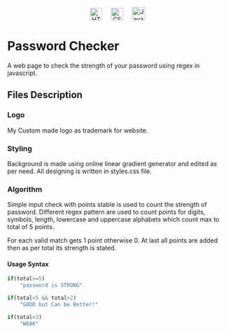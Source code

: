 <p align="center">
    <img src="https://img.shields.io/badge/-HTML5-E34F26?style=flat&logo=html5&logoColor=white" alt="HTML5" height="28">
    &nbsp; &nbsp; 
    <img src="https://img.shields.io/badge/-CSS3-1572B6?style=flat&logo=css3" alt="CSS" height="28">
    &nbsp; &nbsp; 
    <img src="https://img.shields.io/badge/-JavaScript-black?style=flat&logo=javascript" alt="Javascript" height="30">
</p>

# Password Checker

A web page to check the strength of your password using regex in javascript.


## Files Description

### Logo
My Custom made logo as trademark for website.

### Styling
Background is made using online linear gradient generator and edited as per need. All designing is written in styles.css file.

### Algorithm
Simple input check with points stable is used to count the strength of password. Different regex pattern are used to count points for digits, symbols, length, lowercase and uppercase alphabets which count max to total of 5 points.

For each valid match gets 1 point otherwise 0. At last all points are added then as per total its strength is stated.

#### Usage Syntax
```Javascript
if(total>=5)
    "password is STRONG"

if(total<5 && total>2)
    "GOOD but Can be Better!"

if(total<3)
    "WEAK"
```

